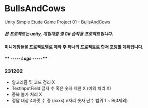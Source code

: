 # BullsAndCows
 Unity Simple Etude Game Project 01 - BullsAndCows
 ##### 본 프로젝트는 unity, 게임개발 및 C# 습작용 프로젝트입니다.
 #### 미니게임들을 프로젝트별로 제작 후 하나의 프로젝트로 합쳐 포팅할 계획입니다.

 ##### ** ----- Logs -----**
 ### **231202**
 - 알고리즘 및 코드 정리 X
 - TextInputField 글자 수 혹은 숫자 제한 X (예외 처리 X)
 - 중복 불가 처리 X
 - 정답 대상 4자릿 수 중 (nxxx) n자리 숫자 난수 범위 1 ~ 9(0제외)

